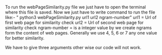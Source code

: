 To run the webPageSimilarity.py file we just have to open the terminal where this file is saved. Now we just have to write command to run the file like:- 
"  python3 webPageSimilarity.py url1 url2 ngram-number"
url1 = Url of first web page for similarity check
url2 = Url of second web page for similarity check
ngram-number = is a integer value by we create ngrams form the content of web pages. Generally we use 4, 5, 6 or 7 any one value for better similarity.


We have to give three arguments other wise our code will not work. 
